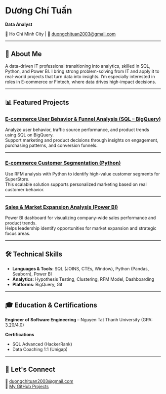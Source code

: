 # Dương Chí Tuấn
**Data Analyst**  

📍 Ho Chi Minh City | 📧 duongchituan2003@gmail.com

---

## 👋 About Me

A data-driven IT professional transitioning into analytics, skilled in SQL, Python, and Power BI. I bring strong problem-solving from IT and apply it to real-world projects that turn data into insights. I’m especially interested in roles in E-commerce or Fintech, where data drives high-impact decisions.

---

## 📊 Featured Projects

### [E-commerce User Behavior & Funnel Analysis (SQL – BigQuery)](https://github.com/Simbacodee/E-commerce-User-Behavior-And-Funnel-Analysis-SQL-BigQuery)  
Analyze user behavior, traffic source performance, and product trends using SQL on BigQuery.  
Support marketing and product decisions through insights on engagement, purchasing patterns, and conversion funnels.

---

### [E-commerce Customer Segmentation (Python)](https://github.com/Simbacodee/E-commerce-Customer-Segmentation-Python)  
Use RFM analysis with Python to identify high-value customer segments for SuperStore.  
This scalable solution supports personalized marketing based on real customer behavior.

---

### [Sales & Market Expansion Analysis (Power BI)](https://github.com/Simbacodee/Sales-And-Market-Expansion-Analysis-PowerBI)  
Power BI dashboard for visualizing company-wide sales performance and product trends.  
Helps leadership identify opportunities for market expansion and strategic focus areas.

---

## 🛠️ Technical Skills

- **Languages & Tools**: SQL (JOINS, CTEs, Window), Python (Pandas, Seaborn), Power BI  
- **Analytics**: Hypothesis Testing, Clustering, RFM Model, Dashboarding  
- **Platforms**: BigQuery, Git

---

## 🎓 Education & Certifications

**Engineer of Software Engineering** – Nguyen Tat Thanh University (GPA: 3.20/4.0)

**Certifications**  
- SQL Advanced (HackerRank)  
- Data Coaching 1:1 (Unigap)

---

## 🤝 Let's Connect

📧 duongchituan2003@gmail.com  
📂 [My GitHub Projects](https://github.com/duongchituan?tab=repositories)
